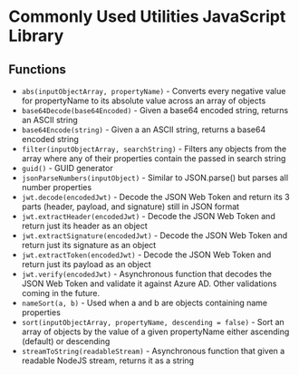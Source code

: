 # Commonly Used Utilities JavaScript Library

## Functions

* `abs(inputObjectArray, propertyName)` - Converts every negative value for propertyName to its absolute value across an array of objects
* `base64Decode(base64Encoded)` - Given a base64 encoded string, returns an ASCII string
* `base64Encode(string)` - Given a an ASCII string, returns a base64 encoded string
* `filter(inputObjectArray, searchString)` - Filters any objects from the array where any of their properties contain the passed in search string
* `guid()` - GUID generator
* `jsonParseNumbers(inputObject)` - Similar to JSON.parse() but parses all number properties
* `jwt.decode(encodedJwt)` - Decode the JSON Web Token and return its 3 parts (header, payload, and signature) still in JSON format
* `jwt.extractHeader(encodedJwt)` - Decode the JSON Web Token and return just its header as an object
* `jwt.extractSignature(encodedJwt)` - Decode the JSON Web Token and return just its signature as an object
* `jwt.extractToken(encodedJwt)` - Decode the JSON Web Token and return just its payload as an object
* `jwt.verify(encodedJwt)` - Asynchronous function that decodes the JSON Web Token and validate it against Azure AD.  Other validations coming in the future.
* `nameSort(a, b)` - Used when a and b are objects containing name properties
* `sort(inputObjectArray, propertyName, descending = false)` - Sort an array of objects by the value of a given propertyName either ascending (default) or descending
* `streamToString(readableStream)` - Asynchronous function that given a readable NodeJS stream, returns it as a string